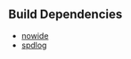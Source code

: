 ## Build Dependencies
* [nowide](https://github.com/boostorg/nowide/tree/standalone)
* [spdlog](https://github.com/gabime/spdlog)
